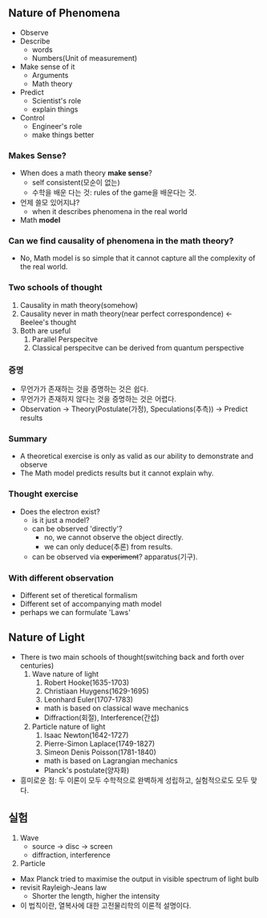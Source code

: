 ## Nature of Phenomena

-   Observe
-   Describe
    -   words
    -   Numbers(Unit of measurement)
-   Make sense of it
    -   Arguments
    -   Math theory
-   Predict
    -   Scientist's role
    -   explain things
-   Control
    -   Engineer's role
    -   make things better

### Makes Sense?

-   When does a math theory **make sense**?
    -   self consistent(모순이 없는)
    -   수학을 배운 다는 것: rules of the game을 배운다는 것.
-   언제 쓸모 있어지냐?
    -   when it describes phenomena in the real world
-   Math **model**

### Can we find causality of phenomena in the math theory?

-   No, Math model is so simple that it cannot capture all the complexity of the real world.

### Two schools of thought

1. Causality in math theory(somehow)
2. Causality never in math theory(near perfect correspondence) <- Beelee's thought
3. Both are useful
    1. Parallel Perspecitve
    2. Classical perspecitve can be derived from quantum perspective

### 증명

-   무언가가 존재하는 것을 증명하는 것은 쉽다.
-   무언가가 존재하지 않다는 것을 증명하는 것은 어렵다.
-   Observation -> Theory(Postulate(가정), Speculations(추측)) -> Predict results

### Summary

-   A theoretical exercise is only as valid as our ability to demonstrate and observe
-   The Math model predicts results but it cannot explain why.

### Thought exercise

-   Does the electron exist?
    -   is it just a model?
    -   can be observed 'directly'?
        -   no, we cannot observe the object directly.
        -   we can only deduce(추론) from results.
    -   can be observed via ~~experiment~~? apparatus(기구).

### With different observation

-   Different set of theretical formalism
-   Different set of accompanying math model
-   perhaps we can formulate 'Laws'


## Nature of Light
- There is two main schools of thought(switching back and forth over centuries)
    1. Wave nature of light
       1. Robert Hooke(1635-1703)
       2. Christiaan Huygens(1629-1695)
       3. Leonhard Euler(1707-1783)
        - math is based on classical wave mechanics
        - Diffraction(회절), Interference(간섭)
    2. Particle nature of light
       1. Isaac Newton(1642-1727)
       2. Pierre-Simon Laplace(1749-1827)
       3. Simeon Denis Poisson(1781-1840)
        - math is based on Lagrangian mechanics
        - Planck's postulate(양자화)
- 흥미로운 점: 두 이론이 모두 수학적으로 완벽하게 성립하고, 실험적으로도 모두 맞다.

## 실험
1. Wave
   - source -> disc -> screen
   - diffraction, interference
2. Particle
  - Max Planck tried to maximise the output in visible spectrum of light bulb
  - revisit Rayleigh-Jeans law
     - Shorter the length, higher the intensity
   - 이 법칙이란, 열복사에 대한 고전물리학의 이론적 설명이다.